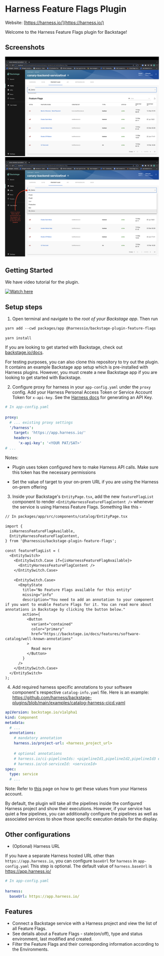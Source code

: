 # Harness Feature Flags Plugin

Website: [https://harness.io/](https://harness.io/)

Welcome to the Harness Feature Flags plugin for Backstage!

## Screenshots

<img src="./src/assets/FeatureList.png" />
<img src="./src/assets/ListofEnvironment.png" />

## Getting Started

We have video tutorial for the plugin. 

[![Watch here](http://img.youtube.com/vi/XDNdInYwiuw/0.jpg)](http://www.youtube.com/watch?v=XDNdInYwiuw)


## Setup steps

1. Open terminal and navigate to the _root of your Backstage app_. Then run

```
yarn add --cwd packages/app @harnessio/backstage-plugin-feature-flags

yarn install
```

If you are looking to get started with Backstage, check out [backstage.io/docs](https://backstage.io/docs/getting-started/).

For testing purposes, you can also clone this repository to try out the plugin. It contains an example Backstage app setup which is pre-installed with Harness plugins. However, you must create a new Backstage app if you are looking to get started with Backstage.

2. Configure proxy for harness in your `app-config.yaml` under the `proxy` config. Add your Harness Personal Access Token or Service Account Token for `x-api-key`. See the [Harness docs](https://docs.harness.io/article/tdoad7xrh9-add-and-manage-api-keys) for generating an API Key.

```yaml
# In app-config.yaml

proxy:
  # ... existing proxy settings
  '/harness':
    target: 'https://app.harness.io/'
    headers:
      'x-api-key': '<YOUR PAT/SAT>'
# ...
```

Notes: 

* Plugin uses token configured here to make Harness API calls. Make sure this token has the necessary permissions

* Set the value of target to your on-prem URL if you are using the Harness on-prem offering

3. Inside your Backstage's `EntityPage.tsx`, add the new `featureFlagList` component to render `<EntityHarnessFeatureFlagContent />` whenever the service is using Harness Feature Flags. Something like this -

```tsx
// In packages/app/src/components/catalog/EntityPage.tsx

import {
  isHarnessFeatureFlagAvailable,
  EntityHarnessFeatureFlagContent,
} from '@harnessio/backstage-plugin-feature-flags';

const featureFlagList = (
  <EntitySwitch>
    <EntitySwitch.Case if={isHarnessFeatureFlagAvailable}>
      <EntityHarnessFeatureFlagContent />
    </EntitySwitch.Case>

    <EntitySwitch.Case>
      <EmptyState
        title="No Feature Flags available for this entity"
        missing="info"
        description="You need to add an annotation to your component if you want to enable Feature Flags for it. You can read more about annotations in Backstage by clicking the button below."
        action={
          <Button
            variant="contained"
            color="primary"
            href="https://backstage.io/docs/features/software-catalog/well-known-annotations"
          >
            Read more
          </Button>
        }
      />
    </EntitySwitch.Case>
  </EntitySwitch>
);
```
4. Add required harness specific annotations to your software component's respective `catalog-info.yaml` file. Here is an example: https://github.com/harness/backstage-plugins/blob/main/examples/catalog-harness-cicd.yaml

```yaml
apiVersion: backstage.io/v1alpha1
kind: Component
metadata:
  # ...
  annotations:
    # mandatory annotation
    harness.io/project-url: <harness_project_url>

    # optional annotations
    # harness.io/ci-pipelineIds: <pipelineId1,pipelineId2,pipelineId3 etc>
    # harness.io/cd-serviceId: <serviceId>
spec:
  type: service
  # ...
```

Note: Refer to [this](./harness-ci-cd/PluginConfiguation.md) page on how to get these values from your Harness account.

By default, the plugin will take all the pipelines inside the configured Harness project and show their executions. However, if your service has quiet a few pipelines, you can additionally configure the pipelines as well as associated services to show those specific execution details for the display.

## Other configurations

- (Optional) Harness URL

If you have a separate Harness hosted URL other than `https://app.harness.io`, you can configure `baseUrl` for `harness` in `app-config.yaml` This step is optional. The default value of `harness.baseUrl` is https://app.harness.io/

```yaml
# In app-config.yaml

harness:
  baseUrl: https://app.harness.io/
```
## Features

- Connect a Backstage service with a Harness project and view the list of  all Feature Flags.
- See details about a Feature Flags - state(on/off), type and status environment, last modified and created.
- Filter the Feature Flags and their corresponding information according to the Environments. 